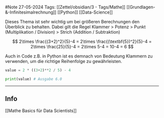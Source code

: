 #Note
27-05-2024
Tags: [[Zettel/obsidian/3 - Tags/Mathe]] [[Grundlagen-&-Infinitesimalrechnung]] [[Python]] [[Data-Science]]

Dieses Thema ist sehr wichtig um bei größeren Berechnungen den Überblick zu behalten. Dabei gilt die Regel Klammer > Potenz > Punkt (Multiplikation / Division) > Strich (Addition / Subtraktion)

$$ 2\times \frac{(3+2)^2}{5}-4 = 2\times \frac{(\textbf{5})^2}{5}-4 = 2\times \frac{25}{5}-4 = 2\times 5-4 = 10-4 = 6 $$

Auch in Code z.B. in Python ist es demnach von Bedeutung Klammern zu verwenden, um die richtige Reihenfolge zu gewährleisten.

```python
value = 2 * ((3+2)**2 / 5) - 4

print(value) # Ausgabe 6.0
```




---
## Info

[[Mathe Basics für Data Scientists]]